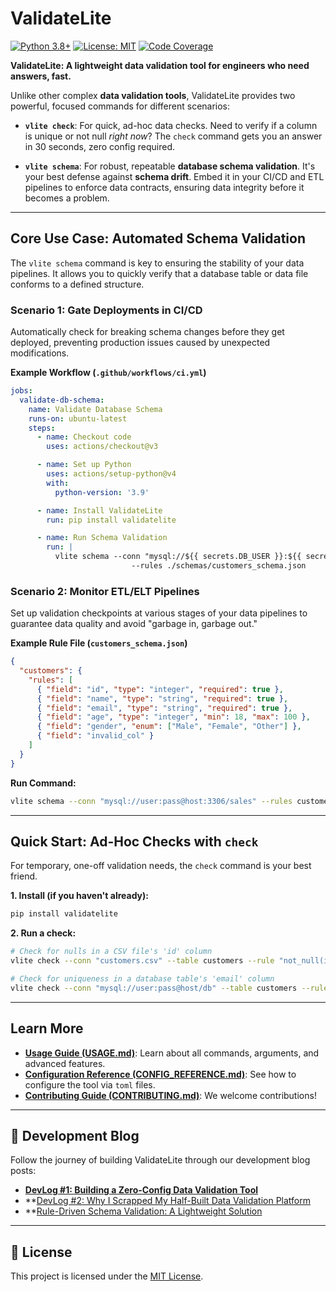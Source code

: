 # ValidateLite

[![Python 3.8+](https://img.shields.io/badge/python-3.8+-blue.svg)](https://www.python.org/downloads/)
[![License: MIT](https://img.shields.io/badge/License-MIT-yellow.svg)](https://opensource.org/licenses/MIT)
[![Code Coverage](https://img.shields.io/badge/coverage-80%25-green.svg)](https://github.com/litedatum/validatelite)

**ValidateLite: A lightweight data validation tool for engineers who need answers, fast.**

Unlike other complex **data validation tools**, ValidateLite provides two powerful, focused commands for different scenarios:

*   **`vlite check`**: For quick, ad-hoc data checks. Need to verify if a column is unique or not null *right now*? The `check` command gets you an answer in 30 seconds, zero config required.

*   **`vlite schema`**: For robust, repeatable **database schema validation**. It's your best defense against **schema drift**. Embed it in your CI/CD and ETL pipelines to enforce data contracts, ensuring data integrity before it becomes a problem.

---

## Core Use Case: Automated Schema Validation

The `vlite schema` command is key to ensuring the stability of your data pipelines. It allows you to quickly verify that a database table or data file conforms to a defined structure.

### Scenario 1: Gate Deployments in CI/CD

Automatically check for breaking schema changes before they get deployed, preventing production issues caused by unexpected modifications.

**Example Workflow (`.github/workflows/ci.yml`)**
```yaml
jobs:
  validate-db-schema:
    name: Validate Database Schema
    runs-on: ubuntu-latest
    steps:
      - name: Checkout code
        uses: actions/checkout@v3

      - name: Set up Python
        uses: actions/setup-python@v4
        with:
          python-version: '3.9'

      - name: Install ValidateLite
        run: pip install validatelite

      - name: Run Schema Validation
        run: |
          vlite schema --conn "mysql://${{ secrets.DB_USER }}:${{ secrets.DB_PASS }}@${{ secrets.DB_HOST }}/sales" \
                           --rules ./schemas/customers_schema.json
```

### Scenario 2: Monitor ETL/ELT Pipelines

Set up validation checkpoints at various stages of your data pipelines to guarantee data quality and avoid "garbage in, garbage out."

**Example Rule File (`customers_schema.json`)**
```json
{
  "customers": {
    "rules": [
      { "field": "id", "type": "integer", "required": true },
      { "field": "name", "type": "string", "required": true },
      { "field": "email", "type": "string", "required": true },
      { "field": "age", "type": "integer", "min": 18, "max": 100 },
      { "field": "gender", "enum": ["Male", "Female", "Other"] },
      { "field": "invalid_col" }
    ]
  }
}
```

**Run Command:**
```bash
vlite schema --conn "mysql://user:pass@host:3306/sales" --rules customers_schema.json
```

---

## Quick Start: Ad-Hoc Checks with `check`

For temporary, one-off validation needs, the `check` command is your best friend.

**1. Install (if you haven't already):**
```bash
pip install validatelite
```

**2. Run a check:**
```bash
# Check for nulls in a CSV file's 'id' column
vlite check --conn "customers.csv" --table customers --rule "not_null(id)"

# Check for uniqueness in a database table's 'email' column
vlite check --conn "mysql://user:pass@host/db" --table customers --rule "unique(email)"
```

---

## Learn More

- **[Usage Guide (USAGE.md)](docs/USAGE.md)**: Learn about all commands, arguments, and advanced features.
- **[Configuration Reference (CONFIG_REFERENCE.md)](docs/CONFIG_REFERENCE.md)**: See how to configure the tool via `toml` files.
- **[Contributing Guide (CONTRIBUTING.md)](CONTRIBUTING.md)**: We welcome contributions!

---

## 📝 Development Blog

Follow the journey of building ValidateLite through our development blog posts:

- **[DevLog #1: Building a Zero-Config Data Validation Tool](https://blog.litedatum.com/posts/Devlog01-data-validation-tool/)**
- **[DevLog #2: Why I Scrapped My Half-Built Data Validation Platform](https://blog.litedatum.com/posts/Devlog02-Rethinking-My-Data-Validation-Tool/)
- **[Rule-Driven Schema Validation: A Lightweight Solution](https://blog.litedatum.com/posts/Rule-Driven-Schema-Validation/)

---

## 📄 License

This project is licensed under the [MIT License](LICENSE).
